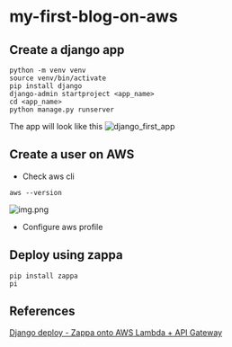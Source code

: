 # my-first-blog-on-aws

## Create a django app
```buildoutcfg
python -m venv venv
source venv/bin/activate
pip install django
django-admin startproject <app_name>
cd <app_name>
python manage.py runserver
```
The app will look like this
![django_first_app](django_blog/document/django_first_app.png)

## Create a user on AWS
- Check aws cli
```buildoutcfg
aws --version
```
![img.png](django_blog/document/check_aws_cli.png)
- Configure aws profile


## Deploy using zappa
```buildoutcfg
pip install zappa
pi 
```
## References
[Django deploy - Zappa onto AWS Lambda + API Gateway
](https://www.youtube.com/watch?v=WaiL4sbaj_o)